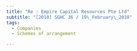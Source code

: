 ```yaml
---
title: "Re : Empire Capital Resources Pte Ltd"
subtitle: "[2018] SGHC 36 / 19\_February\_2018"
tags:
  - Companies
  - Schemes of arrangement

---
```


